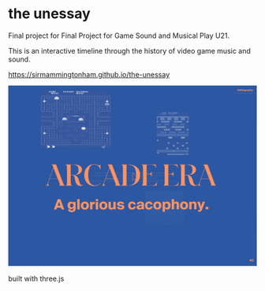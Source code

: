 # the unessay
Final project for Final Project for Game Sound and Musical Play U21.

This is an interactive timeline through the history of video game music and sound.

https://sirmammingtonham.github.io/the-unessay


![screenshot](docs/images/Screenshot%202021-08-17%20125749.png)


built with three.js